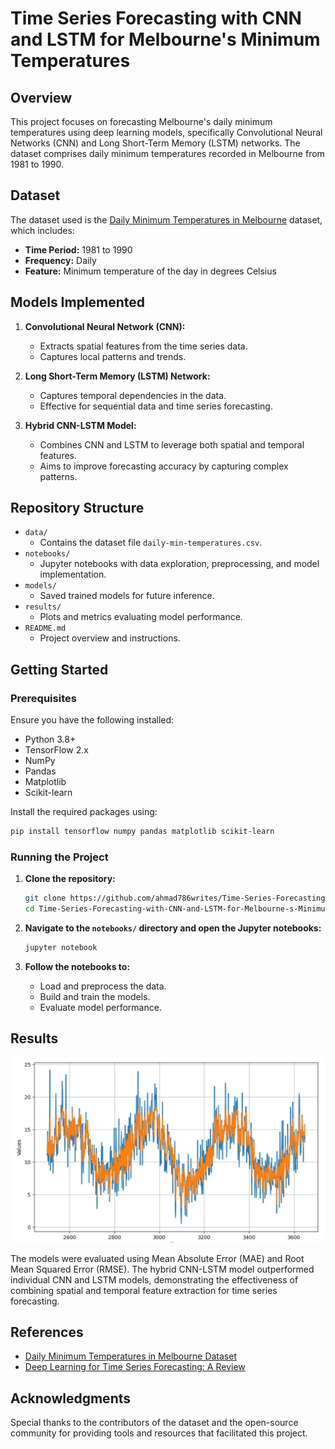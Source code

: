 
# Time Series Forecasting with CNN and LSTM for Melbourne's Minimum Temperatures

## Overview

This project focuses on forecasting Melbourne's daily minimum temperatures using deep learning models, specifically Convolutional Neural Networks (CNN) and Long Short-Term Memory (LSTM) networks. The dataset comprises daily minimum temperatures recorded in Melbourne from 1981 to 1990.

## Dataset

The dataset used is the [Daily Minimum Temperatures in Melbourne](https://www.kaggle.com/datasets/ekaratnida/daily-minimum-temperatures-in-melbourne) dataset, which includes:

- **Time Period:** 1981 to 1990
- **Frequency:** Daily
- **Feature:** Minimum temperature of the day in degrees Celsius

## Models Implemented

1. **Convolutional Neural Network (CNN):**
   - Extracts spatial features from the time series data.
   - Captures local patterns and trends.

2. **Long Short-Term Memory (LSTM) Network:**
   - Captures temporal dependencies in the data.
   - Effective for sequential data and time series forecasting.

3. **Hybrid CNN-LSTM Model:**
   - Combines CNN and LSTM to leverage both spatial and temporal features.
   - Aims to improve forecasting accuracy by capturing complex patterns.

## Repository Structure

- `data/`
  - Contains the dataset file `daily-min-temperatures.csv`.
- `notebooks/`
  - Jupyter notebooks with data exploration, preprocessing, and model implementation.
- `models/`
  - Saved trained models for future inference.
- `results/`
  - Plots and metrics evaluating model performance.
- `README.md`
  - Project overview and instructions.

## Getting Started

### Prerequisites

Ensure you have the following installed:

- Python 3.8+
- TensorFlow 2.x
- NumPy
- Pandas
- Matplotlib
- Scikit-learn

Install the required packages using:

```bash
pip install tensorflow numpy pandas matplotlib scikit-learn
```

### Running the Project

1. **Clone the repository:**

   ```bash
   git clone https://github.com/ahmad786writes/Time-Series-Forecasting-with-CNN-and-LSTM-for-Melbourne-s-Minimum-Temperatures.git
   cd Time-Series-Forecasting-with-CNN-and-LSTM-for-Melbourne-s-Minimum-Temperatures
   ```

2. **Navigate to the `notebooks/` directory and open the Jupyter notebooks:**

   ```bash
   jupyter notebook
   ```

3. **Follow the notebooks to:**
   - Load and preprocess the data.
   - Build and train the models.
   - Evaluate model performance.

## Results
![Sample Results](results.jpg)

The models were evaluated using Mean Absolute Error (MAE) and Root Mean Squared Error (RMSE). The hybrid CNN-LSTM model outperformed individual CNN and LSTM models, demonstrating the effectiveness of combining spatial and temporal feature extraction for time series forecasting.

## References

- [Daily Minimum Temperatures in Melbourne Dataset](https://www.kaggle.com/datasets/ekaratnida/daily-minimum-temperatures-in-melbourne)
- [Deep Learning for Time Series Forecasting: A Review](https://ieeexplore.ieee.org/document/8035685)

## Acknowledgments

Special thanks to the contributors of the dataset and the open-source community for providing tools and resources that facilitated this project.
